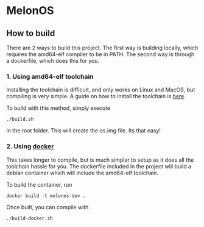 # MelonOS

## How to build

There are 2 ways to build this project.
The first way is building locally, which requires
the amd64-elf compiler to be in PATH. The second
way is through a dockerfile, which does this for you.

### 1. Using amd64-elf toolchain
Installing the toolchain is difficult,
and only works on Linux and MacOS, but compiling
is very simple. A guide on how to install the toolchain
is [here](https://wiki.osdev.org/GCC_Cross-Compiler).

To build with this method, simply execute
```
./build.sh
```
in the root folder. This will create the os.img file. 
Its that easy!

### 2. Using [docker](https://docs.docker.com/engine/install/)
This takes longer to compile, but is much simpler
to setup as it does all the toolchain hassle for you. 
The dockerfile included in the project will build
a debian container which will include the amd64-elf toolchain.

To build the container, run
```
docker build -t melonos-dev .   
```

Once built, you can compile with
```
./build-docker.sh
```
